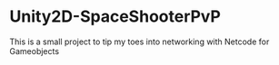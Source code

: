 # Unity2D-SpaceShooterPvP

 This is a small project to tip my toes into networking with Netcode for Gameobjects
